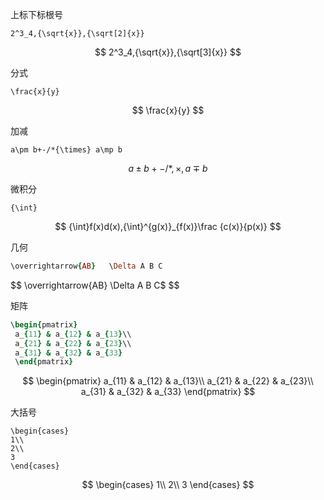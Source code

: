 上标下标根号

```
2^3_4,{\sqrt{x}},{\sqrt[2]{x}}
```

$$
2^3_4,{\sqrt{x}},{\sqrt[3]{x}}
$$

分式

```
\frac{x}{y}
```

$$
\frac{x}{y}
$$

加减

```
a\pm b+-/*{\times} a\mp b
```

$$
a\pm b+-/*,{\times},a\mp b
$$

微积分

```
{\int}
```

$$
{\int}f(x)d(x),{\int}^{g(x)}_{f(x)}\frac {c(x)}{p(x)}
$$

几何

```ruby
\overrightarrow{AB}   \Delta A B C
```

$$
\overrightarrow{AB}   \Delta A B C$
$$

矩阵

```ruby
\begin{pmatrix}
 a_{11} & a_{12} & a_{13}\\ 
 a_{21} & a_{22} & a_{23}\\ 
 a_{31} & a_{32} & a_{33}
 \end{pmatrix}
```

$$
\begin{pmatrix}
 a_{11} & a_{12} & a_{13}\\ 
 a_{21} & a_{22} & a_{23}\\ 
 a_{31} & a_{32} & a_{33}
 \end{pmatrix}
$$

大括号

```
\begin{cases}
1\\
2\\
3
\end{cases}
```

$$
\begin{cases}
1\\
2\\
3
\end{cases}
$$

